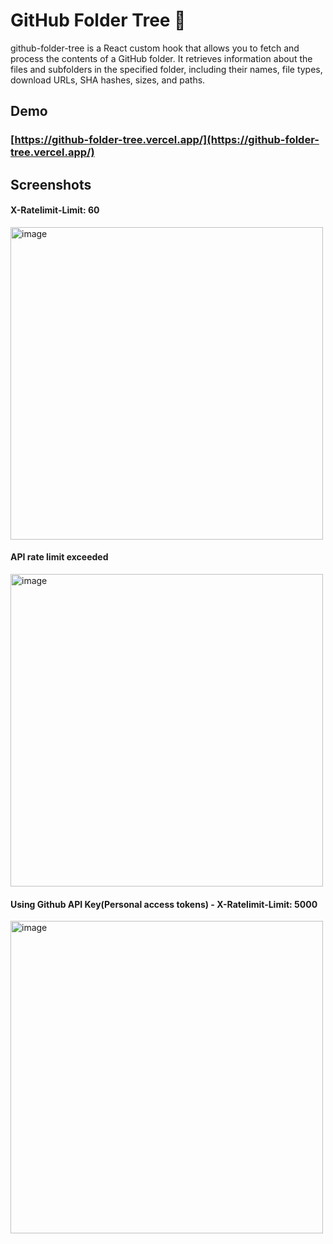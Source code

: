 # GitHub Folder Tree 🌲

github-folder-tree is a React custom hook that allows you to fetch and process the contents of a GitHub folder. It retrieves information about the files and subfolders in the specified folder, including their names, file types, download URLs, SHA hashes, sizes, and paths.

## Demo

### [https://github-folder-tree.vercel.app/](https://github-folder-tree.vercel.app/)

## Screenshots

#### X-Ratelimit-Limit: 60

<img src="https://github.com/sauravhathi/github-folder-tree/assets/61316762/a0896f79-da0e-43af-a7db-230ad27fa5a4" alt="image" width="500px" height="auto" />

#### API rate limit exceeded
<img src="https://github.com/sauravhathi/github-folder-tree/assets/61316762/6193d3e7-978c-4c66-b54d-26bf582c2cdb" alt="image" width="500px" height="auto" />

#### Using Github API Key(Personal access tokens) - X-Ratelimit-Limit: 5000

<img src="https://github.com/sauravhathi/github-folder-tree/assets/61316762/38c7453c-b920-446e-90e3-9f41bd7df542" alt="image" width="500px" height="auto" />
